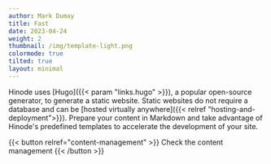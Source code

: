 ```yaml
---
author: Mark Dumay
title: Fast
date: 2023-04-24
weight: 2
thumbnail: /img/template-light.png
colormode: true
tilted: true
layout: minimal
---
```


Hinode uses [Hugo]({{< param "links.hugo" >}}), a popular open-source generator, to generate a static website. Static websites do not require a database and can be [hosted virtually anywhere]({{< relref "hosting-and-deployment">}}). Prepare your content in Markdown and take advantage of Hinode's predefined templates to accelerate the development of your site.

{{< button relref="content-management" >}}
    Check the content management
{{< /button >}}
